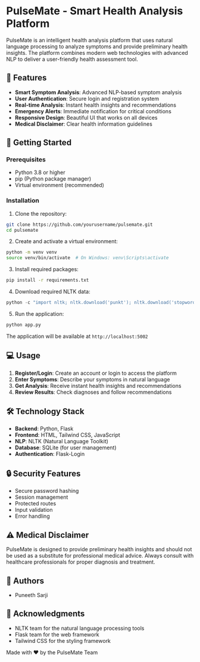 # PulseMate - Smart Health Analysis Platform

PulseMate is an intelligent health analysis platform that uses natural language processing to analyze symptoms and provide preliminary health insights. The platform combines modern web technologies with advanced NLP to deliver a user-friendly health assessment tool.

## 🌟 Features

- **Smart Symptom Analysis**: Advanced NLP-based symptom analysis
- **User Authentication**: Secure login and registration system
- **Real-time Analysis**: Instant health insights and recommendations
- **Emergency Alerts**: Immediate notification for critical conditions
- **Responsive Design**: Beautiful UI that works on all devices
- **Medical Disclaimer**: Clear health information guidelines

## 🚀 Getting Started

### Prerequisites

- Python 3.8 or higher
- pip (Python package manager)
- Virtual environment (recommended)

### Installation

1. Clone the repository:
```bash
git clone https://github.com/yourusername/pulsemate.git
cd pulsemate
```

2. Create and activate a virtual environment:
```bash
python -m venv venv
source venv/bin/activate  # On Windows: venv\Scripts\activate
```

3. Install required packages:
```bash
pip install -r requirements.txt
```

4. Download required NLTK data:
```python
python -c "import nltk; nltk.download('punkt'); nltk.download('stopwords'); nltk.download('wordnet'); nltk.download('averaged_perceptron_tagger')"
```

5. Run the application:
```bash
python app.py
```

The application will be available at `http://localhost:5002`

## 💻 Usage

1. **Register/Login**: Create an account or login to access the platform
2. **Enter Symptoms**: Describe your symptoms in natural language
3. **Get Analysis**: Receive instant health insights and recommendations
4. **Review Results**: Check diagnoses and follow recommendations

## 🛠️ Technology Stack

- **Backend**: Python, Flask
- **Frontend**: HTML, Tailwind CSS, JavaScript
- **NLP**: NLTK (Natural Language Toolkit)
- **Database**: SQLite (for user management)
- **Authentication**: Flask-Login

## 🔒 Security Features

- Secure password hashing
- Session management
- Protected routes
- Input validation
- Error handling

## ⚠️ Medical Disclaimer

PulseMate is designed to provide preliminary health insights and should not be used as a substitute for professional medical advice. Always consult with healthcare professionals for proper diagnosis and treatment.


## 👥 Authors

- Puneeth Sarji

## 🙏 Acknowledgments

- NLTK team for the natural language processing tools
- Flask team for the web framework
- Tailwind CSS for the styling framework


Made with ❤️ by the PulseMate Team 
